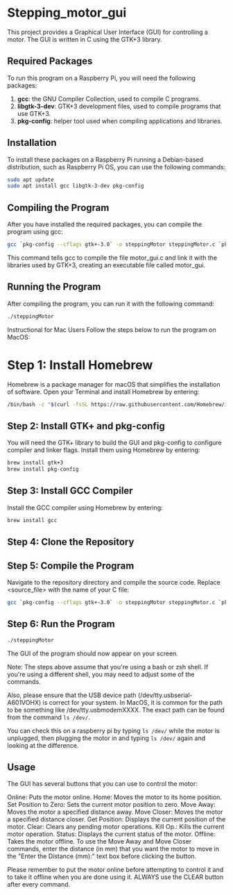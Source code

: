 # Stepping_motor_gui

This project provides a Graphical User Interface (GUI) for controlling a motor. The GUI is written in C using the GTK+3 library.

## Required Packages

To run this program on a Raspberry Pi, you will need the following packages:

1. **gcc**: the GNU Compiler Collection, used to compile C programs.
2. **libgtk-3-dev**: GTK+3 development files, used to compile programs that use GTK+3.
3. **pkg-config**: helper tool used when compiling applications and libraries.

## Installation

To install these packages on a Raspberry Pi running a Debian-based distribution, such as Raspberry Pi OS, you can use the following commands:

```bash
sudo apt update
sudo apt install gcc libgtk-3-dev pkg-config
```

## Compiling the Program
After you have installed the required packages, you can compile the program using gcc:

```bash
gcc `pkg-config --cflags gtk+-3.0` -o steppingMotor steppingMotor.c `pkg-config --libs gtk+-3.0`
```
This command tells gcc to compile the file motor_gui.c and link it with the libraries used by GTK+3, creating an executable file called motor_gui.

## Running the Program
After compiling the program, you can run it with the following command:

```bash
./steppingMotor
```

Instructional for Mac Users
Follow the steps below to run the program on MacOS:

# Step 1: Install Homebrew
Homebrew is a package manager for macOS that simplifies the installation of software. Open your Terminal and install Homebrew by entering:

```bash
/bin/bash -c "$(curl -fsSL https://raw.githubusercontent.com/Homebrew/install/HEAD/install.sh)"
```
## Step 2: Install GTK+ and pkg-config
You will need the GTK+ library to build the GUI and pkg-config to configure compiler and linker flags. Install them using Homebrew by entering:

```bash
brew install gtk+3
brew install pkg-config
```

## Step 3: Install GCC Compiler
Install the GCC compiler using Homebrew by entering:


```bash
brew install gcc
```

## Step 4: Clone the Repository

## Step 5: Compile the Program
Navigate to the repository directory and compile the source code. Replace <source_file> with the name of your C file:

```bash
gcc `pkg-config --cflags gtk+-3.0` -o steppingMotor steppingMotor.c `pkg-config --libs gtk+-3.0`
```

## Step 6: Run the Program

```bash
./steppingMotor
```

The GUI of the program should now appear on your screen.

Note: The steps above assume that you're using a bash or zsh shell. If you're using a different shell, you may need to adjust some of the commands.

Also, please ensure that the USB device path (/dev/tty.usbserial-A601VOHX) is correct for your system. In MacOS, it is common for the path to be something like /dev/tty.usbmodemXXXX. The exact path can be found from the command `ls /dev/`.

You can check this on a raspberry pi by typing `ls /dev/` while the motor is unplugged, then plugging the motor in and typing `ls /dev/` again and looking at the difference.

## Usage
The GUI has several buttons that you can use to control the motor:

Online: Puts the motor online.
Home: Moves the motor to its home position.
Set Position to Zero: Sets the current motor position to zero.
Move Away: Moves the motor a specified distance away.
Move Closer: Moves the motor a specified distance closer.
Get Position: Displays the current position of the motor.
Clear: Clears any pending motor operations.
Kill Op.: Kills the current motor operation.
Status: Displays the current status of the motor.
Offline: Takes the motor offline.
To use the Move Away and Move Closer commands, enter the distance (in mm) that you want the motor to move in the "Enter the Distance (mm):" text box before clicking the button.

Please remember to put the motor online before attempting to control it and to take it offline when you are done using it. ALWAYS use the CLEAR button after every command.


